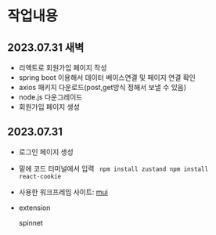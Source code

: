 # 작업내용
## 2023.07.31 새벽
- 리액트로 회원가입 페이지 작성
- spring boot 이용해서 데이터 베이스연결 및 페이지 연결 확인
- axios 패키지 다운로드(post,get방식 정해서 보낼 수 있음)
- node.js 다운그레이드
- 회원가입 페이지 생성
## 2023.07.31
- 로그인 페이지 생성
- 밑에 코드 터미널에서 입력
    <code>
        npm install zustand
        npm install react-cookie
    </code>
- 사용한 워크프레임
사이트: [mui](https://mui.com)
- extension

    spinnet

